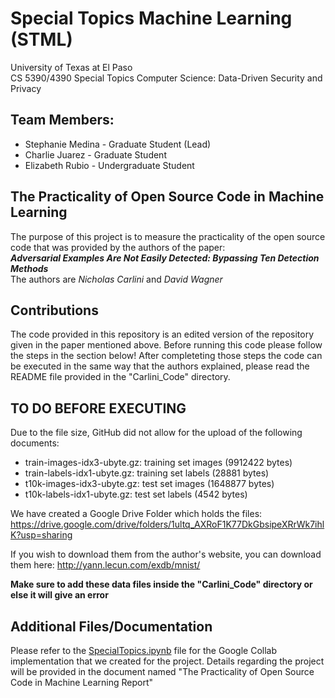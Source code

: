 # Special Topics Machine Learning (STML)
University of Texas at El Paso                                
CS 5390/4390 Special Topics Computer Science: Data-Driven Security and Privacy
## Team Members:
* Stephanie Medina - Graduate Student (Lead)
* Charlie Juarez - Graduate Student
* Elizabeth Rubio - Undergraduate Student

## The Practicality of Open Source Code in Machine Learning

The purpose of this project is to measure the practicality of the open source code that was provided by the authors of the paper:            
**_Adversarial Examples Are Not Easily Detected: Bypassing Ten Detection Methods_**                  
The authors are _Nicholas Carlini_ and _David Wagner_

## Contributions

The code provided in this repository is an edited version of the repository given in the paper mentioned above. 
Before running this code please follow the steps in the section below! After completeting those steps the code
can be executed in the same way that the authors explained, please read the README file provided in the 
"Carlini_Code" directory.

## TO DO BEFORE EXECUTING

Due to the file size, GitHub did not allow for the upload of the following documents:

* train-images-idx3-ubyte.gz:  training set images (9912422 bytes)
* train-labels-idx1-ubyte.gz:  training set labels (28881 bytes)
* t10k-images-idx3-ubyte.gz:   test set images (1648877 bytes)
* t10k-labels-idx1-ubyte.gz:   test set labels (4542 bytes) 

We have created a Google Drive Folder which holds the files:
https://drive.google.com/drive/folders/1ultq_AXRoF1K77DkGbsipeXRrWk7ihlK?usp=sharing

If you wish to download them from the author's website, you can download them here:
http://yann.lecun.com/exdb/mnist/

**Make sure to add these data files inside the "Carlini_Code" directory or else it will give an error**

## Additional Files/Documentation
Please refer to the [SpecialTopics.ipynb](https://github.com/cjuare01/STML/blob/main/SpecialTopics.ipynb) file for the Google Collab implementation that we created for the project.
Details regarding the project will be provided in the document named "The Practicality of Open Source Code in Machine Learning Report"
